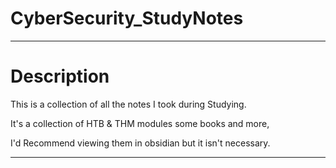 # CyberSecurity_StudyNotes

---

# Description

This is a collection of all the notes I took during Studying.

It's a collection of HTB & THM modules some books and more,

I'd Recommend viewing them in obsidian but it isn't necessary.

---

